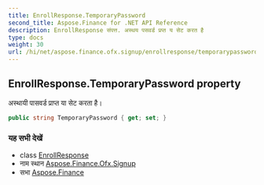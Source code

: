 ```yaml
---
title: EnrollResponse.TemporaryPassword
second_title: Aspose.Finance for .NET API Reference
description: EnrollResponse संपत्त. अस्थय पसवर्ड प्रप्त य सेट करत है
type: docs
weight: 30
url: /hi/net/aspose.finance.ofx.signup/enrollresponse/temporarypassword/
---
```

## EnrollResponse.TemporaryPassword property

अस्थायी पासवर्ड प्राप्त या सेट करता है।

```csharp
public string TemporaryPassword { get; set; }
```

### यह सभी देखें

* class [EnrollResponse](../)
* नाम स्थान [Aspose.Finance.Ofx.Signup](../../enrollresponse/)
* सभा [Aspose.Finance](../../../)


